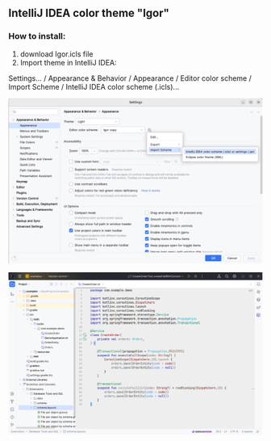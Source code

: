 ## IntelliJ IDEA color theme "Igor"

### How to install:
1) download Igor.icls file
2) Import theme in IntelliJ IDEA:

Settings... / Appearance & Behavior / Appearance / Editor color scheme / Import Scheme / IntelliJ IDEA color scheme (.icls)...

![screenshot](src/Screenshot1.png)

![screenshot](src/Screenshot2.png)